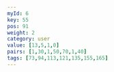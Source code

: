 ```yaml
---
myId: 6
key: 55
pos: 91
weight: 2
category: user
value: [13,5,1,0]
pairs: [1,30,1,50,70,1,40]
tags: [73,94,113,121,135,155,165]
---
```

